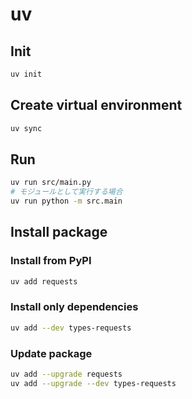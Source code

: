 # uv

## Init

```sh
uv init
```

## Create virtual environment

```sh
uv sync
```

## Run

```sh
uv run src/main.py
# モジュールとして実行する場合
uv run python -m src.main
```

## Install package

### Install from PyPI

```sh
uv add requests
```

### Install only dependencies

```sh
uv add --dev types-requests
```

### Update package

```sh
uv add --upgrade requests
uv add --upgrade --dev types-requests
```
